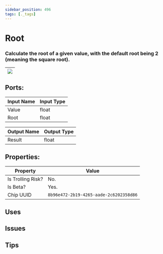 ```yaml
---
sidebar_position: 496
tags: [._tags]
---
```


# Root


### Calculate the root of a given value, with the default root being 2 (meaning the square root).

| ![](https://images-ext-2.discordapp.net/external/MPmIaQzlEPmgGWlgi-WxBBXt0Bjv_zWPkg1y1f_sy3s/https/www.recroomcircuits.com/image/circuit/absolute-value?width=206&height=108) |
|-----|

## Ports:

| Input Name | Input Type |
|-----------|-----------|
| Value | float |
| Root | float |

| Output Name | Output Type |
|-----------|-----------|
| Result | float |

## Properties:

| Property  | Value |
|-------------------|-----------|
| Is Trolling Risk? | No. |
| Is Beta? | Yes. |
| Chip UUID | `8b96e472-2b19-4265-aade-2c6202358d86` |

## Uses

## Issues

## Tips